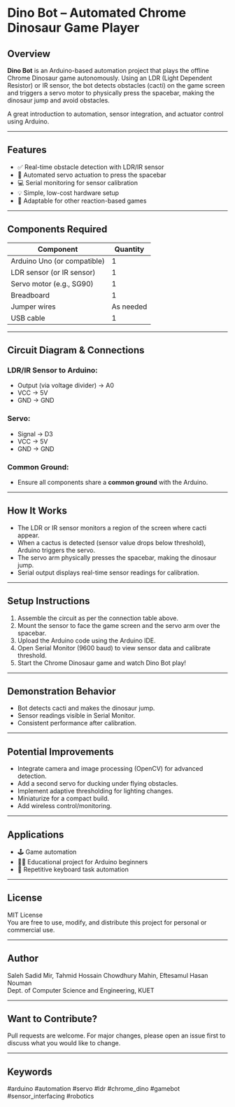 # Dino Bot – Automated Chrome Dinosaur Game Player

## Overview
**Dino Bot** is an Arduino-based automation project that plays the offline Chrome Dinosaur game autonomously. Using an LDR (Light Dependent Resistor) or IR sensor, the bot detects obstacles (cacti) on the game screen and triggers a servo motor to physically press the spacebar, making the dinosaur jump and avoid obstacles.

A great introduction to automation, sensor integration, and actuator control using Arduino.

---

## Features
- ✅ Real-time obstacle detection with LDR/IR sensor
- 🤖 Automated servo actuation to press the spacebar
- 💻 Serial monitoring for sensor calibration
- 💡 Simple, low-cost hardware setup
- 🔄 Adaptable for other reaction-based games

---

## Components Required

| Component                       | Quantity |
|----------------------------------|----------|
| Arduino Uno (or compatible)      | 1        |
| LDR sensor (or IR sensor)        | 1        |
| Servo motor (e.g., SG90)         | 1        |
| Breadboard                       | 1        |
| Jumper wires                     | As needed|
| USB cable                        | 1        |

---

## Circuit Diagram & Connections

### LDR/IR Sensor to Arduino:
- Output (via voltage divider) → A0
- VCC → 5V
- GND → GND

### Servo:
- Signal → D3
- VCC → 5V
- GND → GND

### Common Ground:
- Ensure all components share a **common ground** with the Arduino.

---

## How It Works
- The LDR or IR sensor monitors a region of the screen where cacti appear.
- When a cactus is detected (sensor value drops below threshold), Arduino triggers the servo.
- The servo arm physically presses the spacebar, making the dinosaur jump.
- Serial output displays real-time sensor readings for calibration.

---

## Setup Instructions
1. Assemble the circuit as per the connection table above.
2. Mount the sensor to face the game screen and the servo arm over the spacebar.
3. Upload the Arduino code using the Arduino IDE.
4. Open Serial Monitor (9600 baud) to view sensor data and calibrate threshold.
5. Start the Chrome Dinosaur game and watch Dino Bot play!

---

## Demonstration Behavior
- Bot detects cacti and makes the dinosaur jump.
- Sensor readings visible in Serial Monitor.
- Consistent performance after calibration.

---

## Potential Improvements
- Integrate camera and image processing (OpenCV) for advanced detection.
- Add a second servo for ducking under flying obstacles.
- Implement adaptive thresholding for lighting changes.
- Miniaturize for a compact build.
- Add wireless control/monitoring.

---

## Applications
- 🕹️ Game automation  
- 🧑‍🏫 Educational project for Arduino beginners  
- 🤖 Repetitive keyboard task automation

---

## License
MIT License  
You are free to use, modify, and distribute this project for personal or commercial use.

---

## Author
Saleh Sadid Mir, Tahmid Hossain Chowdhury Mahin, Eftesamul Hasan Nouman  
Dept. of Computer Science and Engineering, KUET

---

## Want to Contribute?
Pull requests are welcome. For major changes, please open an issue first to discuss what you would like to change.

---

## Keywords
#arduino #automation #servo #ldr #chrome_dino #gamebot #sensor_interfacing #robotics


